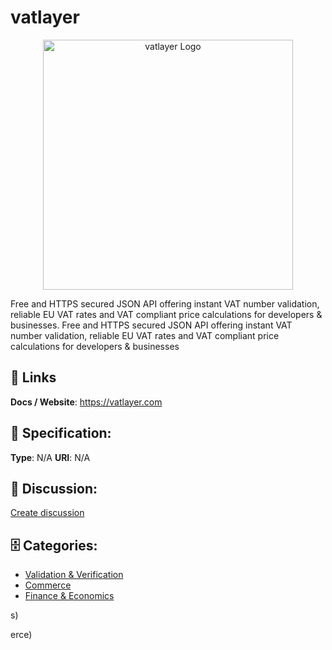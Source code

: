# vatlayer
<p align="center">
    <img width="400" src="https://raw.githubusercontent.com/apis-list/apis-list/main/apis/vatlayer/logo_256x256.png" alt="vatlayer Logo"/>
</p>

Free and HTTPS secured JSON API offering instant VAT number validation, reliable EU VAT rates and VAT compliant price calculations for developers & businesses.  Free and HTTPS secured JSON API offering instant VAT number validation, reliable EU VAT rates and VAT compliant price calculations for developers & businesses

##  🔗 Links
**Docs / Website**: https://vatlayer.com

## 🧬 Specification:
**Type**: N/A
**URI**: N/A

## 💬 Discussion:
[Create discussion](https://github.com/apis-list/apis-list/discussions/new)

## 🗄️ Categories:
- [Validation & Verification](https://github.com/apis-list/apis-list#validation--verification)
- [Commerce](https://github.com/apis-list/apis-list#commerce)
- [Finance & Economics](https://github.com/apis-list/apis-list#finance--economics)



s)







erce)



